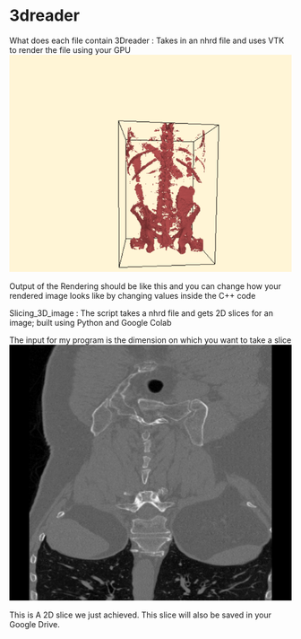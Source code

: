 # 3dreader
What does each file contain
3Dreader : Takes in an nhrd file and uses VTK to render the file using your GPU
![input](https://github.com/higgsboson1209/Playing-with-3D-images/blob/main/githubupload.png)


Output of the Rendering should be like this and you can change how your rendered image looks like by changing values inside the C++ code 

Slicing_3D_image : The script takes a nhrd file and gets 2D slices for an image; built using Python and Google Colab

The input for my program is the dimension on which you want to take a slice 
![input](https://github.com/higgsboson1209/Playing-with-3D-images/blob/main/test.png)

This is A 2D slice we just achieved. This slice will also be saved in your Google Drive.

